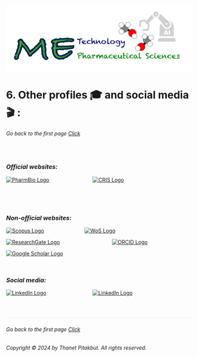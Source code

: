 ![](../images/cv-header.png)


# 6. Other profiles 🎓 and social media 🎬 :


###### Go back to the first page [Click](../README.md)
&nbsp;

### *Official websites:*

<a href="https://www.pharmbio.nat.fau.de/person/685/"><img src="https://www.pharmbio.nat.fau.de/files/2021/10/cropped-cropped-pharmbio-fuhrmann_rgb-farbe.png" alt="PharmBio Logo" width="70" height="24"></a>  &nbsp;&nbsp;&nbsp;&nbsp;&nbsp;&nbsp;&nbsp;&nbsp;&nbsp;&nbsp;&nbsp;&nbsp;&nbsp;&nbsp;&nbsp;&nbsp;&nbsp;&nbsp;&nbsp;&nbsp;&nbsp;&nbsp;&nbsp;&nbsp;&nbsp;&nbsp;&nbsp;&nbsp; <a href="https://cris.fau.de/persons/272349181/"> <img src="https://www.tf.fau.de/files/2024/02/Logo_CRIS.png" alt="CRIS Logo" width="32" height="32"> </a>

&nbsp;

&nbsp;
### *Non-official websites:*



<a href="https://www.scopus.com/authid/detail.uri?authorId=56815047100#tab=metrics"> <img src="https://upload.wikimedia.org/wikipedia/commons/thumb/2/26/Scopus_logo.svg/412px-Scopus_logo.svg.png" alt="Scopus Logo" width="70" height="24"></a>  &nbsp;&nbsp;&nbsp;&nbsp;&nbsp;&nbsp;&nbsp;&nbsp;&nbsp;&nbsp;&nbsp;&nbsp;&nbsp;&nbsp;&nbsp;&nbsp;&nbsp;&nbsp;&nbsp;&nbsp;&nbsp;&nbsp;&nbsp;&nbsp;&nbsp;&nbsp; <a href="https://www.webofscience.com/wos/author/record/GWU-6723-2022"> <img src="https://upload.wikimedia.org/wikipedia/commons/thumb/e/e0/Clarivate_Analytics.svg/512px-Clarivate_Analytics.svg.png" alt="WoS Logo" width="70" height="24"> </a>


<a href="https://www.researchgate.net/profile/Thanet-Pitakbut"><img src="https://upload.wikimedia.org/wikipedia/commons/thumb/5/5e/ResearchGate_icon_SVG.svg/1024px-ResearchGate_icon_SVG.svg.png" alt="ResearchGate Logo" width="32" height="32"></a> &nbsp;&nbsp;&nbsp;&nbsp;&nbsp;&nbsp;&nbsp;&nbsp;&nbsp;&nbsp;&nbsp;&nbsp;&nbsp;&nbsp;&nbsp;&nbsp;&nbsp;&nbsp;&nbsp;&nbsp;&nbsp;&nbsp;&nbsp;&nbsp;&nbsp;&nbsp;&nbsp;&nbsp;&nbsp;&nbsp;&nbsp;&nbsp;&nbsp;&nbsp; <a href="https://orcid.org/0000-0002-1159-3361">  <img src="https://upload.wikimedia.org/wikipedia/commons/f/f7/Orcid_icon.png" alt="ORCID Logo" width="28" height="32"> </a>


<a href="https://scholar.google.com/citations?user=Pp4AzgMAAAAJ&hl=en"><img src="https://upload.wikimedia.org/wikipedia/commons/thumb/c/c7/Google_Scholar_logo.svg/512px-Google_Scholar_logo.svg.png" alt="Google Scholar Logo" width="32" height="32"></a>

&nbsp;

### *Social media:*

<a href="https://www.linkedin.com/in/dr-pitakbut/"><img src="https://upload.wikimedia.org/wikipedia/commons/thumb/c/ca/LinkedIn_logo_initials.png/600px-LinkedIn_logo_initials.png" alt="LinkedIn Logo" width="32" height="32"></a> &nbsp;&nbsp;&nbsp;&nbsp;&nbsp;&nbsp;&nbsp;&nbsp;&nbsp;&nbsp;&nbsp;&nbsp;&nbsp;&nbsp;&nbsp;&nbsp;&nbsp;&nbsp;&nbsp;&nbsp;&nbsp;&nbsp;&nbsp;&nbsp;&nbsp;&nbsp;&nbsp;&nbsp;&nbsp;&nbsp; <a href="https://x.com/PitakbutTh_PB"> <img src="https://upload.wikimedia.org/wikipedia/commons/thumb/b/b7/X_logo.jpg/600px-X_logo.jpg" alt="LinkedIn Logo" width="32" height="32"> </a>

&nbsp;

![](../images/line04.png)


###### Go back to the first page [Click](../README.md)
###### Copyright © 2024 by Thanet Pitakbut. All rights reserved.

